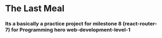 # The Last Meal 

### Its a basically a practice project for milestone 8 (react-router-7) for Programming hero web-development-level-1